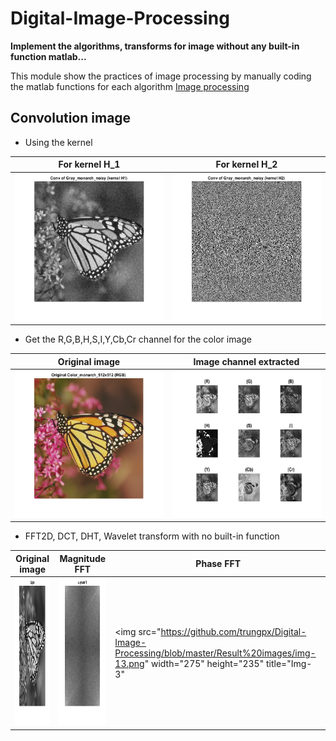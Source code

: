 # Digital-Image-Processing
**Implement the algorithms, transforms for image without any built-in function matlab...**

This module show the practices of image processing by manually coding the matlab functions for each algorithm [Image processing](https://github.com/trungpx/Digital-Image-Processing/)
## Convolution image
* Using the kernel
  
| For kernel H_1  | For kernel H_2 |
| ------------- | ------------- |
|<img src="https://github.com/trungpx/Digital-Image-Processing/blob/master/Result%20images/Convolution-K1.png" width="275" height="235" title="Img-conv-kernel-1">|<img src="https://github.com/trungpx/Digital-Image-Processing/blob/master/Result%20images/Convolution-K2.png" width="275" height="235" title="Img-conv-kernel-2">|

* Get the R,G,B,H,S,I,Y,Cb,Cr channel for the color image

| Original image  | Image channel extracted |
| ------------- | ------------- |
|<img src="https://github.com/trungpx/Digital-Image-Processing/blob/master/Result%20images/rgb.png" width="275" height="235" title="Img--1">|<img src="https://github.com/trungpx/Digital-Image-Processing/blob/master/Result%20images/r-g-b-h-s-i-ycb-cr.png" width="275" height="235" title="Img-2">|

* FFT2D, DCT, DHT, Wavelet transform with no built-in function

| Original image  | Magnitude FFT | Phase FFT |
| ------------- | ------------- | ------------- |
|<img src="https://github.com/trungpx/Digital-Image-Processing/blob/master/Result%20images/img-11.png" width="275" height="235" title="Img--1">|<img src="https://github.com/trungpx/Digital-Image-Processing/blob/master/Result%20images/img-12.png" width="275" height="235" title="Img-2">|<img src="https://github.com/trungpx/Digital-Image-Processing/blob/master/Result%20images/img-13.png" width="275" height="235" title="Img-3"


